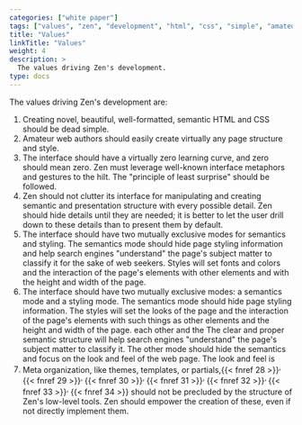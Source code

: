 ```yaml
---
categories: ["white paper"]
tags: ["values", "zen", "development", "html", "css", "simple", "amateur", "structure", "style", "interface", "learning", "metaphor", "gesture", "principle of least surprise", "clutter", "semantic", "detail", "drill down", "mode", "theme", "template", "partial"]
title: "Values"
linkTitle: "Values"
weight: 4
description: >
  The values driving Zen's development.
type: docs
---
```


The values driving Zen's development are:
1. Creating novel, beautiful, well-formatted, semantic HTML and CSS should be dead simple.
1. Amateur web authors should easily create virtually any page structure and style.
1. The interface should have a virtually zero learning curve, and zero should mean zero. Zen must leverage well-known interface metaphors and gestures to the hilt. The "principle of least surprise" should be followed.
1. Zen should not clutter its interface for manipulating and creating semantic and presentation structure with every possible detail. Zen should hide details until they are needed; it is better to let the user drill down to these details than to present them by default.
1. The interface should have two mutually exclusive modes for semantics and styling. The semantics mode should hide page styling information and help search engines "understand" the page's subject matter to classify it for the sake of web seekers. Styles will set fonts and colors and the interaction of the page's elements with other elements and with the height and width of the page. 
1. The interface should have two mutually exclusive modes: a semantics mode and a styling mode. The semantics mode should hide page styling information. The styles will set the looks of the page and the interaction of the page's elements with such things as other elements and the height and width of the page. each other and the The clear and proper semantic structure will help search engines "understand" the page's subject matter to classify it. The other mode should hide the semantics and focus on the look and feel of the web page. The look and feel is 
1. Meta organization, like themes, templates, or partials,{{< fnref 28 >}}<sup>, </sup>{{< fnref 29 >}}<sup>, </sup>{{< fnref 30 >}}<sup>, </sup>{{< fnref 31 >}}<sup>, </sup>{{< fnref 32 >}}<sup>, </sup>{{< fnref 33 >}}<sup>, </sup>{{< fnref 34 >}} should not be precluded by the structure of Zen's low-level tools. Zen should empower the creation of these, even if not directly implement them.
